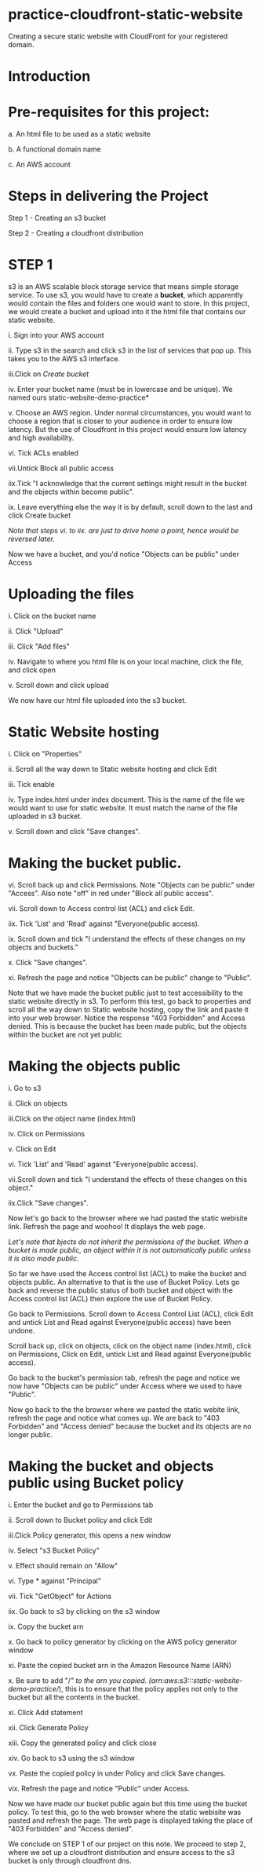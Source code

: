 # practice-cloudfront-static-website

Creating a secure static website with CloudFront for your registered domain.

# Introduction

# Pre-requisites for this project:

a. An html file to be used as a static website

b. A functional domain name

c. An AWS account

# Steps in delivering the Project

Step 1 - Creating an s3 bucket

Step 2 - Creating a cloudfront distribution


# STEP 1
s3 is an AWS scalable block storage service that means simple storage service. To use s3, you would have to create a **bucket**, which apparently would contain the files and folders one would want to store. In this project, we would create a bucket and upload into it the html file that contains our static website.

i.  Sign into your AWS account

ii. Type s3 in the search and click s3 in the list of services that pop up. This takes you to the AWS s3 interface.

iii.Click on *Create bucket*

iv. Enter your bucket name (must be in lowercase and be unique). We named ours static-website-demo-practice*

v.  Choose an AWS region. Under normal circumstances, you would want to choose a region that  is closer to your audience in order to ensure low latency. But the use of Cloudfront in this project would ensure low latency and high availability.

vi. Tick ACLs enabled

vii.Untick Block all public access

iix.Tick "I acknowledge that the current settings might result in the bucket and the objects within become public".

ix. Leave everything else the way it is by default, scroll down to the last and click Create bucket

*Note that steps vi. to iix. are just to drive home a point, hence would be reversed later.*

Now we have a bucket, and you'd notice "Objects can be public" under Access

# Uploading the files
i. Click on the bucket name

ii. Click "Upload"

iii. Click "Add files"

iv. Navigate to where you html file is on your local machine, click the file, and click open

v. Scroll down and click upload

We now have our html file uploaded into the s3 bucket.

# Static Website hosting

i.   Click on "Properties"

ii.  Scroll all the way down to Static website hosting and click Edit

iii. Tick enable

iv.  Type index.html under index document. This is the name of the file we would want to use for static website. It must match the name of the file uploaded in s3 bucket.

v.   Scroll down and click "Save changes".

# Making the bucket public.
vi. Scroll back up and click Permissions. Note "Objects can be public" under  "Access". Also note "off" in red under "Block all public access".

vii. Scroll down to Access control list (ACL) and click Edit.

iix. Tick 'List' and 'Read' against "Everyone(public access).

ix. Scroll down and tick "I understand the effects of these changes on my objects and buckets."

x. Click "Save changes".

xi. Refresh the page and notice "Objects can be public" change to "Public".

Note that we have made the bucket public just to test accessibility to the static website directly in s3. To perform this test, go back to properties and scroll all the way down to Static website hosting, copy the link and paste it into your web browser. 
Notice the response "403 Forbidden" and Access denied. This is because the bucket has been made public, but the objects within the bucket are not yet public

# Making the objects public

i.  Go to s3

ii. Click on objects

iii.Click on the object name (index.html)

iv. Click on Permissions

v.  Click on Edit

vi. Tick 'List' and 'Read' against "Everyone(public access).

vii.Scroll down and tick "I understand the effects of these changes on this object."

iix.Click "Save changes".

Now let's go back to the browser where we had pasted the static webisite link. Refresh the page and woohoo! It displays the web page. 

*Let's note that bjects do not inherit the permissions of the bucket. When a bucket is made public, an object within it is not automatically public unless it is also made public.*

So far we have used the Access control list (ACL) to make the bucket and objects public. An alternative to that is the use of Bucket Policy. Lets go back and reverse the public status of both bucket and object with the Access control list (ACL) then explore the use of Bucket Policy.  

Go back to Permissions. 
Scroll down to Access Control List (ACL), click Edit and untick List and Read against Everyone(public access) have been undone.

Scroll back up, click on objects, click on the object name (index.html), click on Permissions, Click on Edit, untick List and Read against Everyone(public access).

Go back to the bucket's permission tab, refresh the page and notice we now have "Objects can be public" under Access where we used to have "Public". 

Now go back to the the browser where we pasted the static webite link, refresh the page and notice what comes up. We are back to  "403 Forbidden" and "Access denied" because the bucket and its objects are no longer public. 

# Making the bucket and objects public using Bucket policy

i.  Enter the bucket and go to Permissions tab

ii. Scroll down to Bucket policy and click Edit

iii.Click Policy generator, this opens a new window

iv. Select "s3 Bucket Policy"

v.  Effect should remain on "Allow"

vi. Type * against "Principal"

vii. Tick "GetObject" for Actions

iix. Go back to s3 by clicking on the s3 window

ix.  Copy the bucket arn

x.   Go back to policy generator by clicking on the AWS policy generator window

xi.  Paste the copied bucket arn in the Amazon Resource Name (ARN)

x.   Be sure to add "/*" to the arn you copied. (arn:aws:s3:::static-website-demo-practice/*), this is to ensure that the policy applies not only to the bucket but all the contents in the bucket.

xi.  Click Add statement

xii. Click Generate Policy

xiii. Copy the generated policy and click close

xiv.  Go back to s3 using the s3 window

vx.   Paste the copied policy in under Policy and click Save changes.

vix.  Refresh the page and notice "Public" under Access. 


Now we have made our bucket public again but this time using the bucket policy. To test this, go to the web browser where the static webisite was pasted and refresh the page. The web page is displayed taking the place of "403 Forbidden" and "Access denied".

We conclude on STEP 1 of our project on this note. 
We proceed to step 2, where we set up a cloudfront distribution and ensure access to the s3 bucket is only through cloudfront dns.